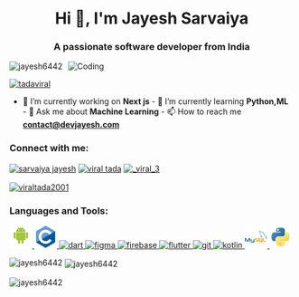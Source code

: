 <h1 align="center">Hi 👋, I'm Jayesh Sarvaiya</h1>
<h3 align="center">A passionate software developer from India</h3>
<img
  align="right"
  alt="Coding"
  width="400"
  src="https://cdn.dribbble.com/users/1162077/screenshots/3848914/programmer.gif"
/>

<p align="left">
  <img
    src="https://komarev.com/ghpvc/?username=jayesh6442&label=Profile%20views&color=0e75b6&style=flat"
    alt="jayesh6442"
  />
</p>

<p align="left">
  <a href="https://twitter.com/Devjayeshh" target="blank"
    ><img
      src="https://img.shields.io/twitter/follow/Devjayeshh?logo=twitter&style=for-the-badge"
      alt="tadaviral"
  /></a>
</p>

- 🔭 I’m currently working on **Next js** - 🌱 I’m currently learning
**Python,ML** - 💬 Ask me about **Machine Learning** - 📫 How to reach me
**contact@devjayesh.com**

<h3 align="left">Connect with me:</h3>
<p align="left">
  <a href="https://twitter.com/Devjayeshh" target="blank"
    ><img
      align="center"
      src="https://raw.githubusercontent.com/rahuldkjain/github-profile-readme-generator/master/src/images/icons/Social/twitter.svg"
      alt="sarvaiya jayesh"
      height="30"
      width="40"
  /></a>
  <a href="https://linkedin.com/in/sarvaiya-jayesh-474a19233" target="blank"
    ><img
      align="center"
      src="https://raw.githubusercontent.com/rahuldkjain/github-profile-readme-generator/master/src/images/icons/Social/linked-in-alt.svg"
      alt="viral tada"
      height="30"
      width="40"
  /></a>
  <a href="https://instagram.com/notjayyesh" target="blank"
    ><img
      align="center"
      src="https://raw.githubusercontent.com/rahuldkjain/github-profile-readme-generator/master/src/images/icons/Social/instagram.svg"
      alt="_viral_3"
      height="30"
      width="40"
  /></a>
  
  <a href="https://www.leetcode.com/jayeshsarvaiya" target="blank"
    ><img
      align="center"
      src="https://raw.githubusercontent.com/rahuldkjain/github-profile-readme-generator/master/src/images/icons/Social/leet-code.svg"
      alt="viraltada2001"
      height="30"
      width="40"
  /></a>
</p>

<h3 align="left">Languages and Tools:</h3>
<p align="left">
  <a href="https://developer.android.com" target="_blank" rel="noreferrer">
    <img
      src="https://raw.githubusercontent.com/devicons/devicon/master/icons/android/android-original-wordmark.svg"
      alt="android"
      width="40"
      height="40"
    />
  </a>
  <a href="https://www.cprogramming.com/" target="_blank" rel="noreferrer">
    <img
      src="https://raw.githubusercontent.com/devicons/devicon/master/icons/c/c-original.svg"
      alt="c"
      width="40"
      height="40"
    />
  </a>
  <a href="https://dart.dev" target="_blank" rel="noreferrer">
    <img
      src="https://www.vectorlogo.zone/logos/dartlang/dartlang-icon.svg"
      alt="dart"
      width="40"
      height="40"
    />
  </a>
  <a href="https://www.figma.com/" target="_blank" rel="noreferrer">
    <img
      src="https://www.vectorlogo.zone/logos/figma/figma-icon.svg"
      alt="figma"
      width="40"
      height="40"
    />
  </a>
  <a href="https://firebase.google.com/" target="_blank" rel="noreferrer">
    <img
      src="https://www.vectorlogo.zone/logos/firebase/firebase-icon.svg"
      alt="firebase"
      width="40"
      height="40"
    />
  </a>
  <a href="https://flutter.dev" target="_blank" rel="noreferrer">
    <img
      src="https://www.vectorlogo.zone/logos/flutterio/flutterio-icon.svg"
      alt="flutter"
      width="40"
      height="40"
    />
  </a>
  <a href="https://git-scm.com/" target="_blank" rel="noreferrer">
    <img
      src="https://www.vectorlogo.zone/logos/git-scm/git-scm-icon.svg"
      alt="git"
      width="40"
      height="40"
    />
  </a>
  <a href="https://kotlinlang.org" target="_blank" rel="noreferrer">
    <img
      src="https://www.vectorlogo.zone/logos/kotlinlang/kotlinlang-icon.svg"
      alt="kotlin"
      width="40"
      height="40"
    />
  </a>
  <a href="https://www.mysql.com/" target="_blank" rel="noreferrer">
    <img
      src="https://raw.githubusercontent.com/devicons/devicon/master/icons/mysql/mysql-original-wordmark.svg"
      alt="mysql"
      width="40"
      height="40"
    />
  </a>
  <a href="https://www.python.org" target="_blank" rel="noreferrer">
    <img
      src="https://raw.githubusercontent.com/devicons/devicon/master/icons/python/python-original.svg"
      alt="python"
      width="40"
      height="40"
    />
  </a>
</p>

<p>
  <img
    align="left"
    src="https://github-readme-stats.vercel.app/api/top-langs?username=jayesh6442&show_icons=true&locale=en&layout=compact"
    alt="jayesh6442"
  />
</p>

<p>
  &nbsp;<img
    align="center"
    src="https://github-readme-stats.vercel.app/api?username=jayesh6442&show_icons=true&locale=en"
    alt="jayesh6442"
  />
</p>

<p>
  <img
    align="center"
    src="https://github-readme-streak-stats.herokuapp.com/?user=jayesh6442&"
    alt="jayesh6442"
  />
</p>
